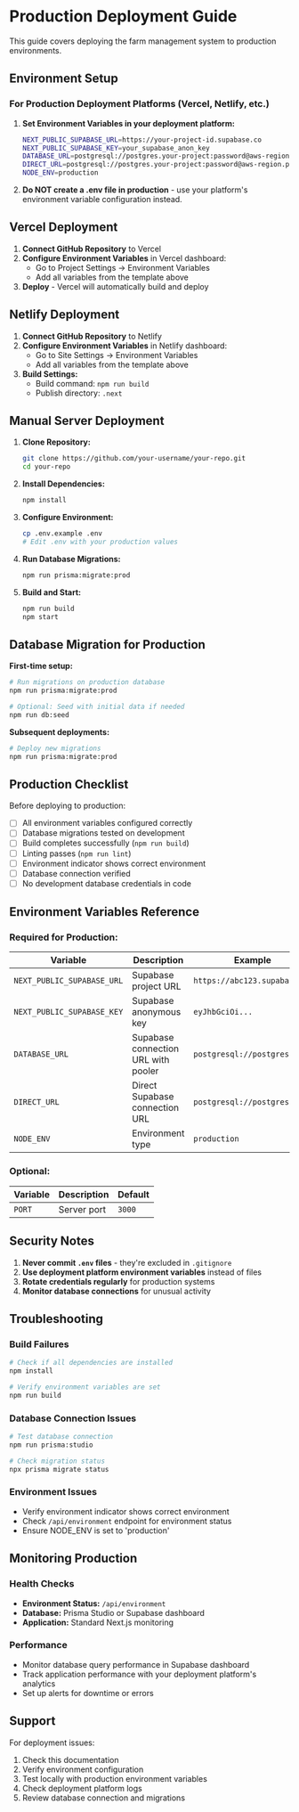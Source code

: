 # Production Deployment Guide

This guide covers deploying the farm management system to production environments.

## Environment Setup

### For Production Deployment Platforms (Vercel, Netlify, etc.)

1. **Set Environment Variables in your deployment platform:**
   ```bash
   NEXT_PUBLIC_SUPABASE_URL=https://your-project-id.supabase.co
   NEXT_PUBLIC_SUPABASE_KEY=your_supabase_anon_key
   DATABASE_URL=postgresql://postgres.your-project:password@aws-region.pooler.supabase.com:6543/postgres?pgbouncer=true
   DIRECT_URL=postgresql://postgres.your-project:password@aws-region.pooler.supabase.com:5432/postgres
   NODE_ENV=production
   ```

2. **Do NOT create a .env file in production** - use your platform's environment variable configuration instead.

## Vercel Deployment

1. **Connect GitHub Repository** to Vercel
2. **Configure Environment Variables** in Vercel dashboard:
   - Go to Project Settings → Environment Variables
   - Add all variables from the template above
3. **Deploy** - Vercel will automatically build and deploy

## Netlify Deployment

1. **Connect GitHub Repository** to Netlify
2. **Configure Environment Variables** in Netlify dashboard:
   - Go to Site Settings → Environment Variables
   - Add all variables from the template above
3. **Build Settings:**
   - Build command: `npm run build`
   - Publish directory: `.next`

## Manual Server Deployment

1. **Clone Repository:**
   ```bash
   git clone https://github.com/your-username/your-repo.git
   cd your-repo
   ```

2. **Install Dependencies:**
   ```bash
   npm install
   ```

3. **Configure Environment:**
   ```bash
   cp .env.example .env
   # Edit .env with your production values
   ```

4. **Run Database Migrations:**
   ```bash
   npm run prisma:migrate:prod
   ```

5. **Build and Start:**
   ```bash
   npm run build
   npm start
   ```

## Database Migration for Production

**First-time setup:**
```bash
# Run migrations on production database
npm run prisma:migrate:prod

# Optional: Seed with initial data if needed
npm run db:seed
```

**Subsequent deployments:**
```bash
# Deploy new migrations
npm run prisma:migrate:prod
```

## Production Checklist

Before deploying to production:

- [ ] All environment variables configured correctly
- [ ] Database migrations tested on development
- [ ] Build completes successfully (`npm run build`)
- [ ] Linting passes (`npm run lint`)
- [ ] Environment indicator shows correct environment
- [ ] Database connection verified
- [ ] No development database credentials in code

## Environment Variables Reference

### Required for Production:

| Variable | Description | Example |
|----------|-------------|---------|
| `NEXT_PUBLIC_SUPABASE_URL` | Supabase project URL | `https://abc123.supabase.co` |
| `NEXT_PUBLIC_SUPABASE_KEY` | Supabase anonymous key | `eyJhbGciOi...` |
| `DATABASE_URL` | Supabase connection URL with pooler | `postgresql://postgres...` |
| `DIRECT_URL` | Direct Supabase connection URL | `postgresql://postgres...` |
| `NODE_ENV` | Environment type | `production` |

### Optional:

| Variable | Description | Default |
|----------|-------------|---------|
| `PORT` | Server port | `3000` |

## Security Notes

1. **Never commit `.env` files** - they're excluded in `.gitignore`
2. **Use deployment platform environment variables** instead of files
3. **Rotate credentials regularly** for production systems
4. **Monitor database connections** for unusual activity

## Troubleshooting

### Build Failures
```bash
# Check if all dependencies are installed
npm install

# Verify environment variables are set
npm run build
```

### Database Connection Issues
```bash
# Test database connection
npm run prisma:studio

# Check migration status
npx prisma migrate status
```

### Environment Issues
- Verify environment indicator shows correct environment
- Check `/api/environment` endpoint for environment status
- Ensure NODE_ENV is set to 'production'

## Monitoring Production

### Health Checks
- **Environment Status:** `/api/environment`
- **Database:** Prisma Studio or Supabase dashboard
- **Application:** Standard Next.js monitoring

### Performance
- Monitor database query performance in Supabase dashboard
- Track application performance with your deployment platform's analytics
- Set up alerts for downtime or errors

## Support

For deployment issues:
1. Check this documentation
2. Verify environment configuration
3. Test locally with production environment variables
4. Check deployment platform logs
5. Review database connection and migrations